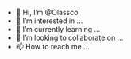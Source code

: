 - 👋 Hi, I’m @Olassco
- 👀 I’m interested in ...
- 🌱 I’m currently learning ...
- 💞️ I’m looking to collaborate on ...
- 📫 How to reach me ...

<!---
Olassco/Olassco is a ✨ special ✨ repository because its `README.md` (this file) appears on your GitHub profile.
You can click the Preview link to take a look at your changes.
--->
